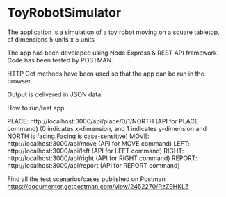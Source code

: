 # ToyRobotSimulator
The application is a simulation of a toy robot moving on a square tabletop, of dimensions 5 units x 5 units

The app has been developed using Node Express & REST API framework. 
Code has been tested by POSTMAN.

HTTP Get methods have been used so that the app can be run in the browser.

Output is delivered in JSON data.

How to run/test app.

PLACE: http://localhost:3000/api/place/0/1/NORTH  (API for PLACE command) (0 indicates x-dimension, and 1 indicates y-dimension and NORTH is facing.Facing is case-sensitive)
MOVE: http://localhost:3000/api/move  (API for MOVE command)
LEFT: http://localhost:3000/api/left  (API for LEFT command)
RIGHT: http://localhost:3000/api/right (API for RIGHT command)
REPORT: http://localhost:3000/api/report  (API for REPORT command)

Find all the test scenarios/cases published on Postman
https://documenter.getpostman.com/view/2452270/RzZ9HKLZ



